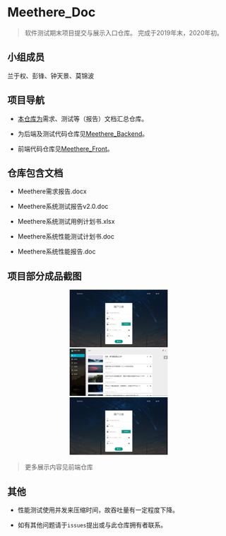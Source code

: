 # Meethere_Doc

> 软件测试期末项目提交与展示入口仓库。
> 完成于2019年末，2020年初。

## 小组成员

兰于权、彭锋、钟天景、莫锦波

## 项目导航

+ [本仓库为](https://github.com/LEODPEN/Meethere_Doc)需求、测试等（报告）文档汇总仓库。

+ 为后端及测试代码仓库见[Meethere_Backend](https://github.com/Onion12138/Meet)。

+ 前端代码仓库见[Meethere_Front](https://github.com/TimGin117/MeetHereFront)。

## 仓库包含文档

+ Meethere需求报告.docx

+ Meethere系统测试报告v2.0.doc

+ Meethere系统测试用例计划书.xlsx

+ Meethere系统性能测试计划书.doc

+ Meethere系统性能报告.doc

## 项目部分成品截图

<div align=center><img width="44%" height="44%" src="极部分截图/1.jpg"/></div>

<div align=center><img width="44%" height="44%" src="极部分截图/2.png"/></div>

<div align=center><img width="44%" height="44%" src="极部分截图/1.jpg"/></div>

> 更多展示内容见前端仓库

## 其他

+ 性能测试使用并发来压缩时间，故吞吐量有一定程度下降。

+ 如有其他问题请于`issues`提出或与此仓库拥有者联系。